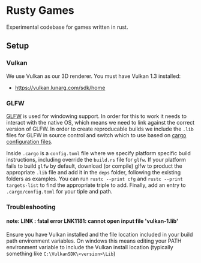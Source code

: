 # Rusty Games

Experimental codebase for games written in rust.

## Setup

### Vulkan

We use Vulkan as our 3D renderer. You must have Vulkan 1.3 installed:

- https://vulkan.lunarg.com/sdk/home

### GLFW

[GLFW](https://www.glfw.org/) is used for windowing support. In order for this to work it needs to interact with the native OS, which means we need to link against the correct version of GLFW. In order to create reproducable builds we include the `.lib` files for GLFW in source control and switch which to use based on [cargo configuration files](https://doc.rust-lang.org/cargo/reference/config.html#targettriplelinks).

Inside `.cargo` is a `config.toml` file where we specify platform specific build instructions, including override the `build.rs` file for `glfw`. If your platform fails to build `glfw` by default, download (or compile) glfw to product the appropriate `.lib` file and add it in the `deps` folder, following the existing folders as examples. You can run `rustc --print cfg` and `rustc --print targets-list` to find the appropriate triple to add. Finally, add an entry to `.cargo/config.toml` for your tiple and path.

### Troubleshooting

#### note: LINK : fatal error LNK1181: cannot open input file 'vulkan-1.lib'

Ensure you have Vulkan installed and the file location included in your build path environment variables. On windows this means editing your PATH environment variable to include the Vulkan install location (typically something like `C:\VulkanSDK\<version>\Lib`)
